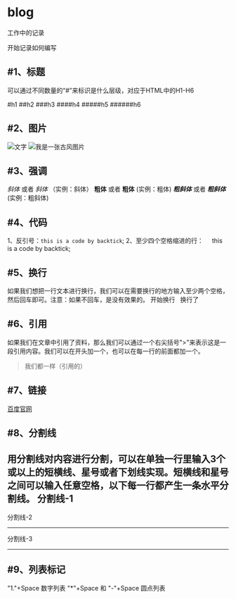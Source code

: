 # blog
工作中的记录

开始记录如何编写

#1、标题
---
可以通过不同数量的“#”来标识是什么层级，对应于HTML中的H1-H6   

#h1
##h2
###h3
####h4
#####h5
######h6

#2、图片
---
![文字](图片的路径)
![我是一张古风图片](http://p1.so.qhimgs1.com/bdr/_240_/t014805cb5b54138e01.jpg)

#3、强调
---
*斜体* 或者 _斜体_ （实例：斜体）
**粗体** 或者 __粗体__ (实例：粗体)
***粗斜体*** 或者 ___粗斜体___ (实例：粗斜体)

#4、代码
---
1、反引号：`this is a code by backtick`;
2、至少四个空格缩进的行：    
     this is a code by backtick;
     
#5、换行
---
如果我们想把一行文本进行换行，我们可以在需要换行的地方输入至少两个空格，然后回车即可。注意：如果不回车，是没有效果的。
开始换行  
换行了

#6、引用
---
如果我们在文章中引用了资料，那么我们可以通过一个右尖括号">"来表示这是一段引用内容。我们可以在开头加一个，也可以在每一行的前面都加一个。
>我们都一样（引用的）

#7、链接
---
[百度官网](http://www.baidu.com)

#8、分割线
---
用分割线对内容进行分割，可以在单独一行里输入3个或以上的短横线、星号或者下划线实现。短横线和星号之间可以输入任意空格，以下每一行都产生一条水平分割线。
分割线-1
---
分割线-2
***
分割线-3
___

#9、列表标记
---
"1."+Space 数字列表
"*"+Space 和 "-"+Space 圆点列表










